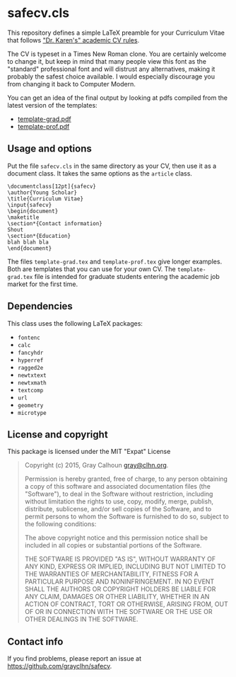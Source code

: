 safecv.cls
==========

This repository defines a simple LaTeX preamble for your
Curriculum Vitae that follows
["Dr. Karen's" academic CV rules](http://theprofessorisin.com/2012/01/12/dr-karens-rules-of-the-academic-cv/).

The CV is typeset in a Times New Roman clone. You are certainly
welcome to change it, but keep in mind that many people view this font
as the "standard" professional font and will distrust any
alternatives, making it probably the safest choice available. I would
especially discourage you from changing it back to Computer Modern.

You can get an idea of the final output by looking at pdfs compiled
from the latest version of the templates:
+ [template-grad.pdf](https://github.com/grayclhn/safecv/releases/download/v0.2.0/template-grad.pdf)
+ [template-prof.pdf](https://github.com/grayclhn/safecv/releases/download/v0.2.0/template-prof.pdf)

Usage and options
-----------------

Put the file `safecv.cls` in the same directory as your CV, then use
it as a document class. It takes the same options as the `article`
class.

```
\documentclass[12pt]{safecv}
\author{Young Scholar}
\title{Curriculum Vitae}
\input{safecv}
\begin{document}
\maketitle
\section*{Contact information}
Shout
\section*{Education}
blah blah bla
\end{document}
```

The files `template-grad.tex` and `template-prof.tex` give longer
examples. Both are templates that you can use for your own CV. The
`template-grad.tex` file is intended for graduate students entering
the academic job market for the first time.

Dependencies
------------
This class uses the following LaTeX packages:
+ `fontenc`
+ `calc`
+ `fancyhdr`
+ `hyperref`
+ `ragged2e`
+ `newtxtext`
+ `newtxmath`
+ `textcomp`
+ `url`
+ `geometry`
+ `microtype`

License and copyright
---------------------

This package is licensed under the MIT "Expat" License

> Copyright (c) 2015, Gray Calhoun <gray@clhn.org>.
> 
> Permission is hereby granted, free of charge, to any person
> obtaining a copy of this software and associated documentation files
> (the "Software"), to deal in the Software without restriction,
> including without limitation the rights to use, copy, modify, merge,
> publish, distribute, sublicense, and/or sell copies of the Software,
> and to permit persons to whom the Software is furnished to do so,
> subject to the following conditions:
>
> The above copyright notice and this permission notice shall be
> included in all copies or substantial portions of the Software.
>
> THE SOFTWARE IS PROVIDED "AS IS", WITHOUT WARRANTY OF ANY KIND,
> EXPRESS OR IMPLIED, INCLUDING BUT NOT LIMITED TO THE WARRANTIES OF
> MERCHANTABILITY, FITNESS FOR A PARTICULAR PURPOSE AND
> NONINFRINGEMENT. IN NO EVENT SHALL THE AUTHORS OR COPYRIGHT HOLDERS
> BE LIABLE FOR ANY CLAIM, DAMAGES OR OTHER LIABILITY, WHETHER IN AN
> ACTION OF CONTRACT, TORT OR OTHERWISE, ARISING FROM, OUT OF OR IN
> CONNECTION WITH THE SOFTWARE OR THE USE OR OTHER DEALINGS IN THE
> SOFTWARE.

Contact info
------------

If you find problems, please report an issue at
<https://github.com/grayclhn/safecv>.
